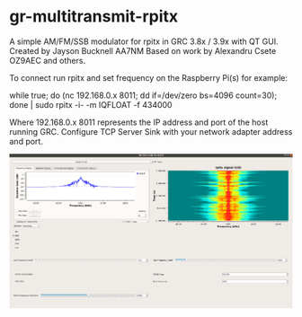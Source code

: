 # gr-multitransmit-rpitx
A simple AM/FM/SSB modulator for rpitx in GRC 3.8x / 3.9x with QT GUI.
Created by Jayson Bucknell AA7NM Based on work by Alexandru Csete OZ9AEC and others. 

To connect run rpitx and set frequency on the Raspberry Pi(s) for example:

while true; do (nc 192.168.0.x 8011; dd if=/dev/zero bs=4096 count=30); done | sudo rpitx -i- -m IQFLOAT -f 434000

Where 192.168.0.x 8011 represents the IP address and port of the host running GRC.
Configure TCP Server Sink with your network adapter address and port.

<img src="images/gr-multitransmit-rpitx.png">

